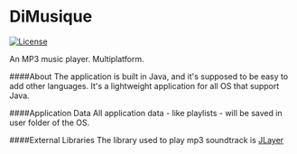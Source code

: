# DiMusique
[![License][license-svg]][license-url]

An MP3 music player. Multiplatform.

####About
The application is built in Java, and it's supposed to be easy to add other languages. It's a lightweight application
for all OS that support Java.

####Application Data
All application data - like playlists - will be saved in user folder of the OS.

####External Libraries
The library used to play mp3 soundtrack is [JLayer][jlayer]


[license-svg]: https://img.shields.io/badge/license-GNU%20v.3-blue.svg
[license-url]: https://github.com/obernardovieira/DiMusique
[jlayer]: http://www.javazoom.net/javalayer/archives.html
